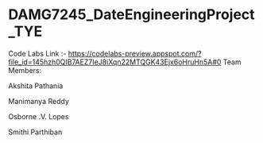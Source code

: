 # DAMG7245_DateEngineeringProject_TYE
Code Labs Link :- https://codelabs-preview.appspot.com/?file_id=145hzh0QIB7AEZ7IeJ8iXqn22MTQGK43Ejx6oHruHn5A#0
Team Members:

Akshita Pathania

Manimanya Reddy

Osborne .V. Lopes

Smithi Parthiban


